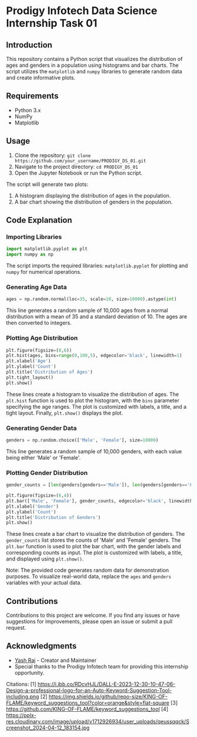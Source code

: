 

# Prodigy Infotech Data Science Internship Task 01

## Introduction
This repository contains a Python script that visualizes the distribution of ages and genders in a population using histograms and bar charts. The script utilizes the `matplotlib` and `numpy` libraries to generate random data and create informative plots.

## Requirements
- Python 3.x
- NumPy
- Matplotlib

## Usage
1. Clone the repository: `git clone https://github.com/your_username/PRODIGY_DS_01.git`
2. Navigate to the project directory: `cd PRODIGY_DS_01`
3. Open the Jupyter Notebook or run the Python script.

The script will generate two plots:
1. A histogram displaying the distribution of ages in the population.
2. A bar chart showing the distribution of genders in the population.

## Code Explanation

### Importing Libraries
```python
import matplotlib.pyplot as plt
import numpy as np
```
The script imports the required libraries: `matplotlib.pyplot` for plotting and `numpy` for numerical operations.

### Generating Age Data
```python
ages = np.random.normal(loc=35, scale=10, size=10000).astype(int)
```
This line generates a random sample of 10,000 ages from a normal distribution with a mean of 35 and a standard deviation of 10. The ages are then converted to integers.

### Plotting Age Distribution
```python
plt.figure(figsize=(8,6))
plt.hist(ages, bins=range(0,100,5), edgecolor='black', linewidth=1)
plt.xlabel('Age')
plt.ylabel('Count')
plt.title('Distribution of Ages')
plt.tight_layout()
plt.show()
```
These lines create a histogram to visualize the distribution of ages. The `plt.hist` function is used to plot the histogram, with the `bins` parameter specifying the age ranges. The plot is customized with labels, a title, and a tight layout. Finally, `plt.show()` displays the plot.

### Generating Gender Data
```python
genders = np.random.choice(['Male', 'Female'], size=10000)
```
This line generates a random sample of 10,000 genders, with each value being either 'Male' or 'Female'.

### Plotting Gender Distribution
```python
gender_counts = [len(genders[genders=='Male']), len(genders[genders=='Female'])]

plt.figure(figsize=(6,4))
plt.bar(['Male', 'Female'], gender_counts, edgecolor='black', linewidth=1)
plt.xlabel('Gender')
plt.ylabel('Count')
plt.title('Distribution of Genders')
plt.show()
```
These lines create a bar chart to visualize the distribution of genders. The `gender_counts` list stores the counts of 'Male' and 'Female' genders. The `plt.bar` function is used to plot the bar chart, with the gender labels and corresponding counts as input. The plot is customized with labels, a title, and displayed using `plt.show()`.

Note: The provided code generates random data for demonstration purposes. To visualize real-world data, replace the `ages` and `genders` variables with your actual data.

## Contributions
Contributions to this project are welcome. If you find any issues or have suggestions for improvements, please open an issue or submit a pull request.

## Acknowledgments
- [Yash Raj](https://github.com/your_username) - Creator and Maintainer
- Special thanks to the Prodigy Infotech team for providing this internship opportunity.

Citations:
[1] https://i.ibb.co/RDcvHJL/DALL-E-2023-12-30-10-47-06-Design-a-professional-logo-for-an-Auto-Keyword-Suggestion-Tool-including.png
[2] https://img.shields.io/github/repo-size/KING-OF-FLAME/keyword_suggestions_tool?color=orange&style=flat-square
[3] https://github.com/KING-OF-FLAME/keyword_suggestions_tool
[4] https://pplx-res.cloudinary.com/image/upload/v1712926934/user_uploads/qeussqqck/Screenshot_2024-04-12_183154.jpg
